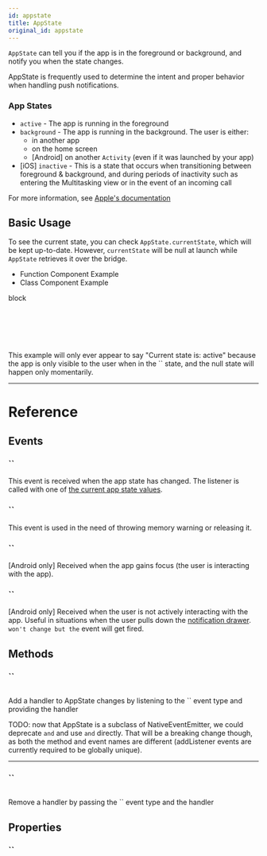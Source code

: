```yaml
---
id: appstate
title: AppState
original_id: appstate
---
```


`AppState` can tell you if the app is in the foreground or background, and notify you when the state changes.

AppState is frequently used to determine the intent and proper behavior when handling push notifications.

### App States

- `active` - The app is running in the foreground
- `background` - The app is running in the background. The user is either:
  - in another app
  - on the home screen
  - [Android] on another `Activity` (even if it was launched by your app)
- [iOS] `inactive` - This is a state that occurs when transitioning between foreground & background, and during periods of inactivity such as entering the Multitasking view or in the event of an incoming call

For more information, see [Apple's documentation](https://developer.apple.com/documentation/uikit/app_and_scenes/managing_your_app_s_life_cycle)

## Basic Usage

To see the current state, you can check `AppState.currentState`, which will be kept up-to-date. However, `currentState` will be null at launch while `AppState` retrieves it over the bridge.

<div className="toggler">
  <ul role="tablist" className="toggle-syntax">
    <li id="functional" className="button-functional" aria-selected="false" role="tab" tabIndex={0} aria-controls="functionaltab" onClick="displayTabs('syntax', 'functional')">
      Function Component Example
    </li>
    <li id="classical" className="button-classical" aria-selected="false" role="tab" tabIndex={0} aria-controls="classicaltab" onClick="displayTabs('syntax', 'classical')">
      Class Component Example
    </li>
  </ul>
</div>

block

```SnackPlayer name=AppState%20Function%20Component%20Example



```

```SnackPlayer name=AppState%20Class%20Component%20Example



```

This example will only ever appear to say "Current state is: active" because the app is only visible to the user when in the `` state, and the null state will happen only momentarily.

---

# Reference

## Events

### ``

This event is received when the app state has changed. The listener is called with one of [the current app state values](appstate#app-states).

### ``

This event is used in the need of throwing memory warning or releasing it.

### ``

[Android only] Received when the app gains focus (the user is interacting with the app).

### ``

[Android only] Received when the user is not actively interacting with the app. Useful in situations when the user pulls down the [notification drawer](https://developer.android.com/guide/topics/ui/notifiers/notifications#bar-and-drawer). `won't change but the` event will get fired.

## Methods

### ``

```jsx
```

Add a handler to AppState changes by listening to the `` event type and providing the handler

TODO: now that AppState is a subclass of NativeEventEmitter, we could deprecate `and` and use `and` directly. That will be a breaking change though, as both the method and event names are different (addListener events are currently required to be globally unique).

---

### ``

```jsx
```

Remove a handler by passing the `` event type and the handler

## Properties

### ``

```jsx
```
